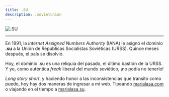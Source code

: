 ```yaml
---
title: .SU
description: .sovietunion
---
```


![.SU](https://imgix.bustle.com/inverse/6d/96/a4/65/3859/4620/9175/318bca9f9468/the-flag-of-the-soviet-union.jpeg)

---

En 1991, la _Internet Assigned Numbers Authority_ (IANA) le asignó el dominio **.su** a la Unión de Repúblicas Socialistas Soviéticas (URSS). Quince meses después, el país se disolvió.

Hoy, el dominio .su es una reliquia del pasado, el último bastión de la URSS. Y yo, como auténtica _freak_ liberal del mundo soviético, ¡no podía no tenerlo!

_Long story short_, y haciendo honor a las inconsistencias que transito como puedo, hoy hay dos maneras de ingresar a mi web. Tipeando [marialasa.com](https://marialasa.com) o viajando en el tiempo a [marialasa.su](https://marialasa.su).
